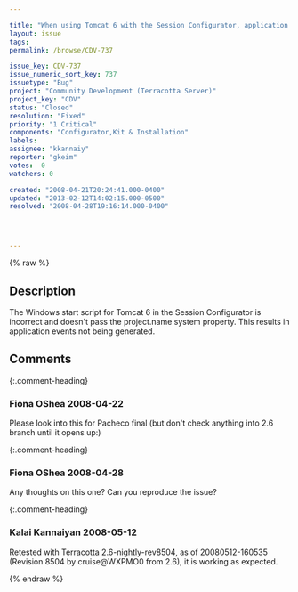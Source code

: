 ```yaml
---

title: "When using Tomcat 6 with the Session Configurator, application events aren't working"
layout: issue
tags: 
permalink: /browse/CDV-737

issue_key: CDV-737
issue_numeric_sort_key: 737
issuetype: "Bug"
project: "Community Development (Terracotta Server)"
project_key: "CDV"
status: "Closed"
resolution: "Fixed"
priority: "1 Critical"
components: "Configurator,Kit & Installation"
labels: 
assignee: "kkannaiy"
reporter: "gkeim"
votes:  0
watchers: 0

created: "2008-04-21T20:24:41.000-0400"
updated: "2013-02-12T14:02:15.000-0500"
resolved: "2008-04-28T19:16:14.000-0400"




---
```


{% raw %}

## Description

<div markdown="1" class="description">

The Windows start script for Tomcat 6 in the Session Configurator is incorrect and doesn't pass the project.name system property.  This results in application events not being generated.


</div>

## Comments


{:.comment-heading}
### **Fiona OShea** <span class="date">2008-04-22</span>

<div markdown="1" class="comment">

Please look into this for Pacheco final (but don't check anything into 2.6 branch until it opens up:)

</div>


{:.comment-heading}
### **Fiona OShea** <span class="date">2008-04-28</span>

<div markdown="1" class="comment">

Any thoughts on this one?  Can you reproduce the issue?

</div>


{:.comment-heading}
### **Kalai Kannaiyan** <span class="date">2008-05-12</span>

<div markdown="1" class="comment">

Retested with Terracotta 2.6-nightly-rev8504, as of 20080512-160535 (Revision 8504 by cruise@WXPMO0 from 2.6), it is working as expected.


</div>



{% endraw %}
